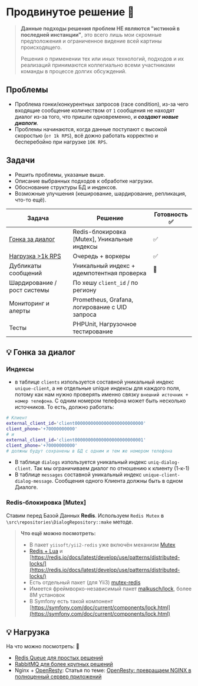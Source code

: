 # Продвинутое решение 🤔

> **Данные подходы решения проблем НЕ являются "истиной в последней инстанции"**, это всего лишь мои скромные предположения и ограниченное видение всей картины происходящего.
>
> Решения о применении тех или иных технологий, подходов и их реализаций принимаются коллегиально всеми участниками команды в процессе долгих обсуждений.  

## Проблемы
- Проблема гонки/конкурентных запросов (race condition), из-за чего входящие сообщение количеством от `1` сообщения не находят диалог из-за того, что пришли одновременно, и **_создают новые диалоги_**.
- Проблемы начинаются, когда данные поступают с высокой скоростью (`от 1k RPS`), всё дожно работать корректно и бесперебойно при нагрузке `10К RPS`. 

## Задачи
- Решить проблемы, указаные выше.
- Описание выбранных подходов к обработке нагрузки.
- Обоснование структуры БД и индексов.
- Возможные улучшения (кеширование, шардирование, репликация, что-то ещё).

| Задача                              | Решение                                        | Готовность  ✅ |
|-------------------------------------|------------------------------------------------|---------------|
| [Гонка за диалог](#гонка-за-диалог) | Redis-блокировка [Mutex], Уникальные индексы   | ✅             |
| [Нагрузка >1k RPS](#нагрузка)       | Очередь + воркеры                              | ✅             |
| Дубликаты сообщений                 | Уникальный индекс + идемпотентная проверка     | 🤔             |
| Шардирование / рост системы         | По хешу `client_id` / по региону               |               |
| Мониторинг и алерты                 | Prometheus, Grafana, логирование с UID запроса |               |
| Тесты                               | PHPUnit, Нагрузочное тестирование              |               |

## 💡 Гонка за диалог 

### Индексы
- в таблице `clients` изпользуется составной уникальный индекс `unique-client`, а не отдельные unique индексы для каждого поля, потому как нам нужно проверять именно связку `внешний источник + номер телефона`. С одним номером телефона может быть несколько источников. То есть, должно работать:
```bash
# Клиент
external_client_id='client00000000000000000000000000'
client_phone='+70000000000'
# и 
external_client_id='client00000000000000000000000001'
client_phone='+70000000000'
# должны будут сохранены в БД с одним и тем же номером телефона
```
- В таблице `dialogs` изпользуется уникальный индекс `uniq-dialog-client`. Так мы ограничиваем диалог по отношению к клиенту (1-к-1)
- В таблице `messages` составной уникальный индекс `unique-client-dialog-message`. Сообщения одного Клиента должны быть в одном Диалоге.

### Redis-блокировка [Mutex]
Ставим перед Базой Данных **Redis**. Используем `Redis Mutex` в `\src\repositories\DialogRepository::make` методе.

> **Что ещё можно посмотреть:**
> - В пакет `yiisoft/yii2-redis` уже включён механизм [Mutex](https://github.com/yiisoft/yii2-redis/blob/master/src/Mutex.php)
> - [Redis + Lua](https://redis.io/docs/latest/develop/interact/programmability/eval-intro/) и [https://redis.io/docs/latest/develop/use/patterns/distributed-locks/](https://redis.io/docs/latest/develop/use/patterns/distributed-locks/)
> - Есть отдельный пакет (для Yii3) [mutex-redis](https://github.com/yiisoft/mutex-redis) 
> - Имеется фреймворко-независимый пакет [malkusch/lock](https://packagist.org/packages/malkusch/lock), более 8М установок
> - В Symfony есть такой компонент [https://symfony.com/doc/current/components/lock.html](https://symfony.com/doc/current/components/lock.html)


## 💡 Нагрузка  

На что можно посмотреть: 👀
- [Redis Queue для простых решений](https://redis.io/glossary/redis-queue/)
- [RabbitMQ для более крупных решений](https://www.rabbitmq.com/)
- Nginx + [OpenResty](https://openresty.org/en/): Статья по теме: [OpenResty: превращаем NGINX в полноценный сервер приложений](https://habr.com/ru/articles/321864/)
